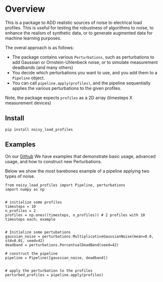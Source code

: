 # Overview
This is a package to ADD realistic sources of noise to electrical load profiles. 
This is useful for testing the robustness of algorithms to noise, to enhance the realism of synthetic data, or to generate augmented data for machine learning purposes.

The overal approach is as follows:
- The package contains various `Perturbations`, such as perturbations to add Gaussian or Ornstein-Uhlenbeck noise, or to simulate measurement deadbands (and many others)
- You decide which perturbations you want to use, and you add them to a `Pipeline` object.
- You can call `pipeline.apply(profiles)`, and the pipeline sequentially applies the various perturbations to the given profiles.

Note, the package expects `profiles` as a 2D array (timesteps X measurement devices)

## Install
`pip install noisy_load_profiles`

## Examples
On our [Github](https://github.com/Flinverdaasdonk/noisy_load_profiles) We have examples that demonstrate basic usage, advanced usage, and how to construct new Perturbations.

Below we show the most barebones example of a pipeline applying two types of noise.

```
from noisy_load_profiles import Pipeline, perturbations
import numpy as np


# initialize some profiles
timesteps = 10
n_profiles = 2
profiles = np.ones((timesteps, n_profiles)) # 2 profiles with 10 timesteps each; example


# Initialize some pertubations
gaussian_noise = perturbations.MultiplicativeGaussianNoise(mean=0.0, std=0.01, seed=42)
deadband = perturbations.PercentualDeadBand(seed=42)

# construct the pipeline
pipeline = Pipeline([gaussian_noise, deadband])


# apply the perturbation to the profiles
perturbed_profiles = pipeline.apply(profiles)

```